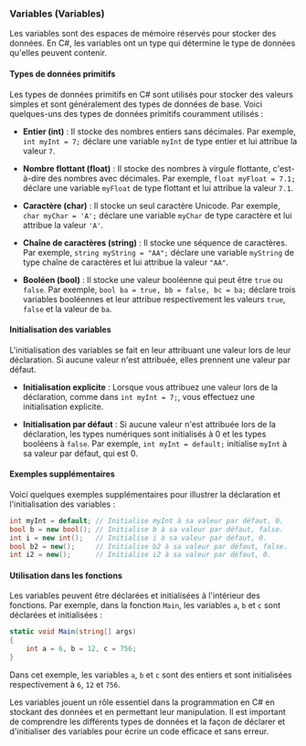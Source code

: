 ### Variables (Variables)

Les variables sont des espaces de mémoire réservés pour stocker des données. En C#, les variables ont un type qui détermine le type de données qu'elles peuvent contenir.

#### Types de données primitifs

Les types de données primitifs en C# sont utilisés pour stocker des valeurs simples et sont généralement des types de données de base. Voici quelques-uns des types de données primitifs couramment utilisés :

- **Entier (int)** : Il stocke des nombres entiers sans décimales. Par exemple, `int myInt = 7;` déclare une variable `myInt` de type entier et lui attribue la valeur `7`.
  
- **Nombre flottant (float)** : Il stocke des nombres à virgule flottante, c'est-à-dire des nombres avec décimales. Par exemple, `float myFloat = 7.1;` déclare une variable `myFloat` de type flottant et lui attribue la valeur `7.1`.
  
- **Caractère (char)** : Il stocke un seul caractère Unicode. Par exemple, `char myChar = 'A';` déclare une variable `myChar` de type caractère et lui attribue la valeur `'A'`.
  
- **Chaîne de caractères (string)** : Il stocke une séquence de caractères. Par exemple, `string myString = "AA";` déclare une variable `myString` de type chaîne de caractères et lui attribue la valeur `"AA"`.
  
- **Booléen (bool)** : Il stocke une valeur booléenne qui peut être `true` ou `false`. Par exemple, `bool ba = true, bb = false, bc = ba;` déclare trois variables booléennes et leur attribue respectivement les valeurs `true`, `false` et la valeur de `ba`.

#### Initialisation des variables

L'initialisation des variables se fait en leur attribuant une valeur lors de leur déclaration. Si aucune valeur n'est attribuée, elles prennent une valeur par défaut.

- **Initialisation explicite** : Lorsque vous attribuez une valeur lors de la déclaration, comme dans `int myInt = 7;`, vous effectuez une initialisation explicite.

- **Initialisation par défaut** : Si aucune valeur n'est attribuée lors de la déclaration, les types numériques sont initialisés à 0 et les types booléens à `false`. Par exemple, `int myInt = default;` initialise `myInt` à sa valeur par défaut, qui est 0.

#### Exemples supplémentaires

Voici quelques exemples supplémentaires pour illustrer la déclaration et l'initialisation des variables :

```csharp
int myInt = default; // Initialise myInt à sa valeur par défaut, 0.
bool b = new bool(); // Initialise b à sa valeur par défaut, false.
int i = new int();   // Initialise i à sa valeur par défaut, 0.
bool b2 = new();     // Initialise b2 à sa valeur par défaut, false.
int i2 = new();      // Initialise i2 à sa valeur par défaut, 0.
```

#### Utilisation dans les fonctions

Les variables peuvent être déclarées et initialisées à l'intérieur des fonctions. Par exemple, dans la fonction `Main`, les variables `a`, `b` et `c` sont déclarées et initialisées :

```csharp
static void Main(string[] args)
{
    int a = 6, b = 12, c = 756;
}
```

Dans cet exemple, les variables `a`, `b` et `c` sont des entiers et sont initialisées respectivement à `6`, `12` et `756`.

Les variables jouent un rôle essentiel dans la programmation en C# en stockant des données et en permettant leur manipulation. Il est important de comprendre les différents types de données et la façon de déclarer et d'initialiser des variables pour écrire un code efficace et sans erreur.